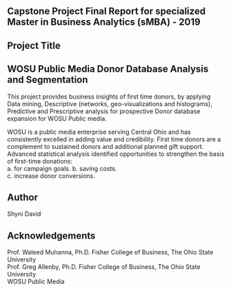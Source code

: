 ## Capstone Project Final Report for specialized Master in Business Analytics (sMBA) - 2019
## Project Title
## WOSU Public Media Donor Database Analysis and Segmentation
 
This project provides business insights of first time donors, by applying Data mining, Descriptive (networks, geo-visualizations and histograms), Predictive and Prescriptive analysis for prospective Donor database expansion for WOSU Public media. 

WOSU is a public media enterprise serving Central Ohio and has consistently excelled in adding value and credibility. First time donors are a complement to sustained donors and additional planned gift support. Advanced statistical analysis identified opportunities to strengthen the basis of first-time donations:  
   a. for campaign goals. 
 	 b. saving costs.  
 	 c. increase donor conversions. 
  
  
  
##  Author
   Shyni David  
  
  
##  Acknowledgements
  Prof.  Waleed Muhanna, Ph.D. Fisher College of Business, The Ohio State University  
  Prof. Greg Allenby, Ph.D. Fisher College of Business, The Ohio State University  
  WOSU Public Media 
